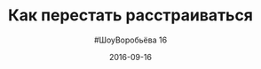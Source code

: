 ---
title: "Как перестать расстраиваться"
layout: show
video: "etiTd65H9kI"
description: "Почему я перестал быть нытиком, и как ты тоже можешь это сделать"
date: "2016-09-16"
episode: 16
picture: 16.jpg
subtitle: '#ШоуВоробьёва 16'
---